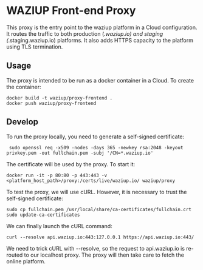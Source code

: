 WAZIUP Front-end Proxy
======================

This proxy is the entry point to the waziup platform in a Cloud configuration.
It routes the traffic to both production (*.waziup.io) and staging (*.staging.waziup.io) platforms.
It also adds HTTPS capacity to the platform using TLS termination.

Usage
-----

The proxy is intended to be run as a docker container in a Cloud.
To create the container:
```
docker build -t waziup/proxy-frontend .
docker push waziup/proxy-frontend
```

Develop
-------

To run the proxy locally, you need to generate a self-signed certificate:
```
 sudo openssl req -x509 -nodes -days 365 -newkey rsa:2048 -keyout privkey.pem -out fullchain.pem -subj '/CN=*.waziup.io'
```
The certificate will be used by the proxy. To start it:
```
docker run -it -p 80:80 -p 443:443 -v <platform_host_path>/proxy:/certs/live/waziup.io/ waziup/proxy
```

To test the proxy, we will use cURL. However, it is necessary to trust the self-signed certificate:
```
sudo cp fullchain.pem /usr/local/share/ca-certificates/fullchain.crt
sudo update-ca-certificates
```
We can finally launch the cURL command:
```
curl --resolve api.waziup.io:443:127.0.0.1 https://api.waziup.io:443/
```
We need to trick cURL with --resolve, so the request to api.waziup.io is re-routed to our localhost proxy.
The proxy will then take care to fetch the online platform.





